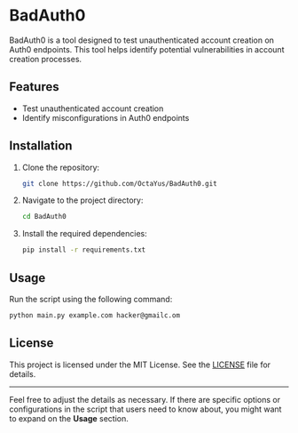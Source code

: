 # BadAuth0

BadAuth0 is a tool designed to test unauthenticated account creation on Auth0 endpoints. This tool helps identify potential vulnerabilities in account creation processes.

## Features

- Test unauthenticated account creation
- Identify misconfigurations in Auth0 endpoints

## Installation

1. Clone the repository:
   ```bash
   git clone https://github.com/OctaYus/BadAuth0.git
   ```

2. Navigate to the project directory:
   ```bash
   cd BadAuth0
   ```

3. Install the required dependencies:
   ```bash
   pip install -r requirements.txt
   ```

## Usage

Run the script using the following command:
```bash
python main.py example.com hacker@gmailc.om
```

## License

This project is licensed under the MIT License. See the [LICENSE](LICENSE) file for details.

---

Feel free to adjust the details as necessary. If there are specific options or configurations in the script that users need to know about, you might want to expand on the **Usage** section.
